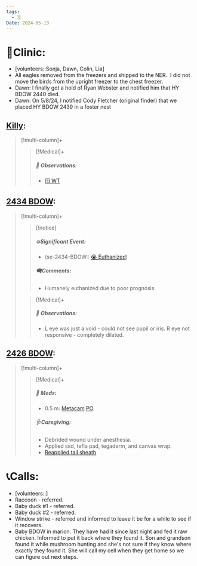 ```yaml
---
tags:
  - 🗒️
Date: 2024-05-13
---
```


# 🏥Clinic:
- [volunteers::Sonja, Dawn, Colin, Lia]
- All eagles removed from the freezers and shipped to the NER.  I did not move the birds from the upright freezer to the chest freezer.  
- Dawn: I finally got a hold of Ryan Webster and notified him that HY BDOW 2440 died. 
- Dawn: On 5/8/24, I notified Cody Fletcher (original finder) that we placed HY BDOW 2439 in a foster nest

## [Killy](../RARE%20Birds/Ed%20Birds/Killy.md):
> [!multi-column]+
>
>> [!Medical]+
>> ##### 🔭 Observations:
>> - [🪟 WT](../Admin/Codes/Window%20time.md)

## [2434 BDOW](../RARE%20Birds/2434%20BDOW.md):
> [!multi-column]+
>
>> [!notice]
>> ##### 💥Significant Event:
>> - (se-2434-BDOW:: [😭 Euthanized](../Admin/Codes/Euthanized.md))
>>
>> ##### 🗨️Comments:
>> - Humanely euthanized due to poor prognosis.
>
>> [!Medical]+
>> ##### 🔭 Observations:
>> - L eye was just a void - could not see pupil or iris. R eye not responsive - completely dilated.

## [2426 BDOW](../RARE%20Birds/2426%20BDOW.md):
> [!multi-column]+
>
>> [!Medical]+
>> ##### 💊 Meds:
>> - 0.5 m: [Metacam](../Admin/Codes/Medication/Metacam.md) [PO](../Admin/Codes/Per%20os.md)
>>
>> ##### 🩺Caregiving:
>> - Debrided wound under anesthesia.
>> - Applied ssd, tefla pad, tegaderm, and canvas wrap.
>> - [Reapplied tail sheath](../Admin/Codes/Reapplied%20tail%20sheath.md)
>>

# 📞Calls:
- [volunteers::]
- Raccoon - referred.
- Baby duck #1 - referred.
- Baby duck #2 - referred.
- Window strike - referred and informed to leave it be for a while to see if it recovers.
- Baby BDOW in marion. They have had it since last night and fed it raw chicken. Informed to put it back where they found it. Son and grandson found it while mushroom hunting and she's not sure if they know where exactly they found it. She will call my cell when they get home so we can figure out next steps.